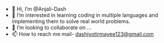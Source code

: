 - 👋 Hi, I’m @Anjali-Dash
- 👀 I’m interested in learning coding in multiple languages and implementing them to solve real world problems.
- 💞️ I’m looking to collaborate on ...
- 📫 How to reach me mail- dashjyotirmayee123@gmail.com

<!---
Anjali-Dash/Anjali-Dash is a ✨ special ✨ repository because its `README.md` (this file) appears on your GitHub profile.
You can click the Preview link to take a look at your changes.
--->
